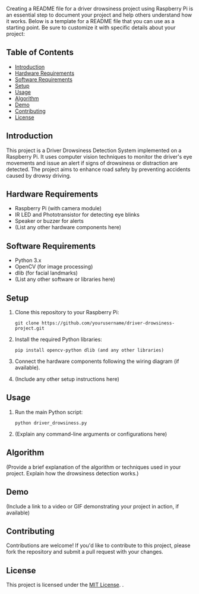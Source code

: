 Creating a README file for a driver drowsiness project using Raspberry Pi is an essential step to document your project and help others understand how it works. Below is a template for a README file that you can use as a starting point. Be sure to customize it with specific details about your project:


## Table of Contents

- [Introduction](#introduction)
- [Hardware Requirements](#hardware-requirements)
- [Software Requirements](#software-requirements)
- [Setup](#setup)
- [Usage](#usage)
- [Algorithm](#algorithm)
- [Demo](#demo)
- [Contributing](#contributing)
- [License](#license)

## Introduction

This project is a Driver Drowsiness Detection System implemented on a Raspberry Pi. It uses computer vision techniques to monitor the driver's eye movements and issue an alert if signs of drowsiness or distraction are detected. The project aims to enhance road safety by preventing accidents caused by drowsy driving.

## Hardware Requirements

- Raspberry Pi (with camera module)
- IR LED and Phototransistor for detecting eye blinks
- Speaker or buzzer for alerts
- (List any other hardware components here)

## Software Requirements

- Python 3.x
- OpenCV (for image processing)
- dlib (for facial landmarks)
- (List any other software or libraries here)

## Setup

1. Clone this repository to your Raspberry Pi:

   ```
   git clone https://github.com/yourusername/driver-drowsiness-project.git
   ```

2. Install the required Python libraries:

   ```
   pip install opencv-python dlib (and any other libraries)
   ```

3. Connect the hardware components following the wiring diagram (if available).

4. (Include any other setup instructions here)

## Usage

1. Run the main Python script:

   ```
   python driver_drowsiness.py
   ```

2. (Explain any command-line arguments or configurations here)

## Algorithm

(Provide a brief explanation of the algorithm or techniques used in your project. Explain how the drowsiness detection works.)

## Demo

(Include a link to a video or GIF demonstrating your project in action, if available)

## Contributing

Contributions are welcome! If you'd like to contribute to this project, please fork the repository and submit a pull request with your changes.

## License

This project is licensed under the [MIT License](LICENSE).
.
